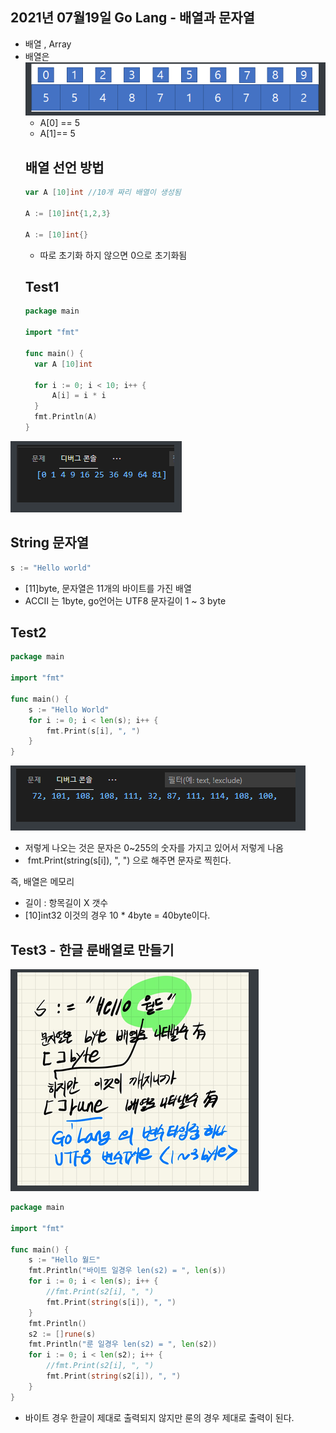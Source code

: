 ## 2021년 07월19일  Go Lang - 배열과 문자열  
- 배열 , Array 
- 배열은
  ![image-20210719231152202](2021년07월19일GoLang-배열과문자열.assets/image-20210719231152202.png)
  - A[0] == 5
  - A[1]== 5 
  ## 배열 선언 방법   
  ```go
  var A [10]int //10개 짜리 배열이 생성됨
  
  A := [10]int{1,2,3}
  
  A := [10]int{}
  ```
  - 따로 초기화 하지 않으면 0으로 초기화됨
  ## Test1
  ```go
  package main
  
  import "fmt"
  
  func main() {
  	var A [10]int
  
  	for i := 0; i < 10; i++ {
  		A[i] = i * i
  	}
  	fmt.Println(A)
  }
  ```
![image-20210719231210142](2021년07월19일GoLang-배열과문자열.assets/image-20210719231210142.png)
## String 문자열   
```go
s := "Hello world"
```
- [11]byte, 문자열은 11개의 바이트를 가진 배열
- ACCⅡ 는 1byte, go언어는 UTF8 문자길이 1 ~ 3 byte
## Test2  
```go
package main

import "fmt"

func main() {
	s := "Hello World"
	for i := 0; i < len(s); i++ {
		fmt.Print(s[i], ", ")
	}
}
```
![image-20210719231223343](2021년07월19일GoLang-배열과문자열.assets/image-20210719231223343.png)

- 저렇게 나오는 것은 문자은 0~255의  숫자를 가지고 있어서 저렇게 나옴 
- ​		fmt.Print(string(s[i]), ", ") 으로 해주면 문자로 찍힌다.

즉, 배열은 메모리

- 길이 : 항목길이 X 갯수  
- [10]int32 이것의 경우 10 * 4byte = 40byte이다.

##  Test3 - 한글 룬배열로 만들기  

![image-20210719231232456](2021년07월19일GoLang-배열과문자열.assets/image-20210719231232456.png)
```go
package main

import "fmt"

func main() {
	s := "Hello 월드"
	fmt.Println("바이트 일경우 len(s2) = ", len(s))
	for i := 0; i < len(s); i++ {
		//fmt.Print(s2[i], ", ")
		fmt.Print(string(s[i]), ", ")
	}
	fmt.Println()
	s2 := []rune(s)
	fmt.Println("룬 일경우 len(s2) = ", len(s2))
	for i := 0; i < len(s2); i++ {
		//fmt.Print(s2[i], ", ")
		fmt.Print(string(s2[i]), ", ")
	}
}

```
- 바이트 경우 한글이 제대로 출력되지 않지만 룬의 경우 제대로 출력이 된다.